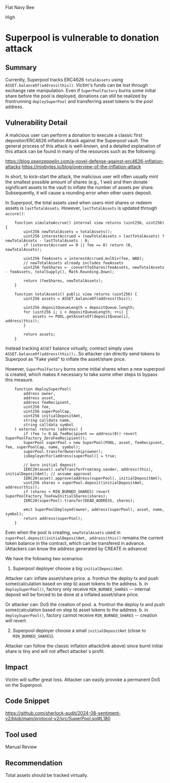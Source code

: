 Flat Navy Bee

High

# Superpool is vulnerable to donation attack

## Summary

Currently, Superpool tracks ERC4626 `totalAssets` using `ASSET.balanceOf(address(this))`. Victim's funds can be lost through exchange rate manipulation. Even if `SuperPoolFactory` burns some initial share before the pool is deployed, donations can still be realized by frontrunning `deploySuperPool` and transferring asset tokens to the pool address.

## Vulnerability Detail

A malicious user can perform a donation to execute a classic first depositor/ERC4626 inflation Attack against the Superpool vault. The general process of this attack is well-known, and a detailed explanation of this attack can be found in many of the resources such as the following:

https://blog.openzeppelin.com/a-novel-defense-against-erc4626-inflation-attacks
https://mixbytes.io/blog/overview-of-the-inflation-attack

In short, to kick-start the attack, the malicious user will often usually mint the smallest possible amount of shares (e.g., 1 wei) and then donate significant assets to the vault to inflate the number of assets per share. Subsequently, it will cause a rounding error when other users deposit.

In Superpool, the total assets used when users mint shares or redeem assets is `lastTotalAssets`. However, `lastTotalAssets` is updated through `accure()`:

```solidity
    function simulateAccrue() internal view returns (uint256, uint256) {
        uint256 newTotalAssets = totalAssets();
        uint256 interestAccrued = (newTotalAssets > lastTotalAssets) ? newTotalAssets - lastTotalAssets : 0;
        if (interestAccrued == 0 || fee == 0) return (0, newTotalAssets);

        uint256 feeAssets = interestAccrued.mulDiv(fee, WAD);
        // newTotalAssets already includes feeAssets
        uint256 feeShares = _convertToShares(feeAssets, newTotalAssets - feeAssets, totalSupply(), Math.Rounding.Down);

        return (feeShares, newTotalAssets);
    }

    function totalAssets() public view returns (uint256) {
        uint256 assets = ASSET.balanceOf(address(this));

        uint256 depositQueueLength = depositQueue.length;
        for (uint256 i; i < depositQueueLength; ++i) {
            assets += POOL.getAssetsOf(depositQueue[i], address(this));
        }

        return assets;
    }
```

Instead tracking `ASSET` balance virtually, contract simply uses `ASSET.balanceOf(address(this));`. So attacker can directly send tokens to Superpool as "Fake yield" to inflate the asset/share price.

However, `SuperPoolFactory` burns some initial shares when a new superpool is created, which makes it necessary to take some other steps to bypass this measure.

```solidity
    function deploySuperPool(
        address owner,
        address asset,
        address feeRecipient,
        uint256 fee,
        uint256 superPoolCap,
        uint256 initialDepositAmt,
        string calldata name,
        string calldata symbol
    ) external returns (address) {
        if (fee != 0 && feeRecipient == address(0)) revert SuperPoolFactory_ZeroFeeRecipient();
        SuperPool superPool = new SuperPool(POOL, asset, feeRecipient, fee, superPoolCap, name, symbol);
        superPool.transferOwnership(owner);
        isDeployerFor[address(superPool)] = true;

        // burn initial deposit
        IERC20(asset).safeTransferFrom(msg.sender, address(this), initialDepositAmt); // assume approval
        IERC20(asset).approve(address(superPool), initialDepositAmt);
        uint256 shares = superPool.deposit(initialDepositAmt, address(this));
        if (shares < MIN_BURNED_SHARES) revert SuperPoolFactory_TooFewInitialShares(shares);
        IERC20(superPool).transfer(DEAD_ADDRESS, shares);

        emit SuperPoolDeployed(owner, address(superPool), asset, name, symbol);
        return address(superPool);
    }
```

Even when the pool is creating, `newTotalAssets` used in `superPool.deposit(initialDepositAmt, address(this))` remains the current token balance in the contract, which can be transfered in advance.(Attackers can know the address generated by CREATE in advance)

We have the following two scenarios:

1. Superpool deployer choose a big `initialDepositAmt`.

Attacker can: inflate asset/share price.
  a. frontrun the deploy tx and push some(calculation based on step b) asset tokens to the address.
  b. in `deploySuperPool()`, factory only receive `MIN_BURNED_SHARES` -- internal deposit will be forced to be done at a inflated asset/share price.

Or attacker can: DoS the creation of pool.
  a. frontrun the deploy tx and push some(calculation based on step b) asset tokens to the address.
  b. in `deploySuperPool()`, factory cannot receive `MIN_BURNED_SHARES` -- creation will revert.

2. Superpool deployer choose a small `initialDepositAmt` (close to `MIN_BURNED_SHARES`).

Attacker can follow the classic inflation attack(link above) since burnt initial share is tiny and will not affect attacker`s profit.

## Impact

Victim will suffer great loss.
Attacker can easily provoke a permanent DoS on the Superpool.

## Code Snippet

https://github.com/sherlock-audit/2024-08-sentiment-v2/blob/main/protocol-v2/src/SuperPool.sol#L180

## Tool used

Manual Review

## Recommendation

Total assets should be tracked virtually.

